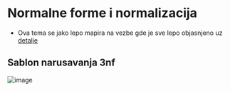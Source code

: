 <!-- Summary snippet

<details>
 <summary> Name of Summary </summary> 
  
Some snippet of text
 
</details>


-->

# Normalne forme i normalizacija

 - Ova tema se jako lepo mapira na vezbe gde je sve lepo objasnjeno uz [detalje](https://github.com/FTN-E2-materials/BazePodataka2/tree/main/baze2%5B20-21%5D/vezbe/v3)


## Sablon narusavanja 3nf

![image](https://user-images.githubusercontent.com/45834270/98993706-1c18a580-252f-11eb-9b1a-15d4c5c0e2ce.png)

